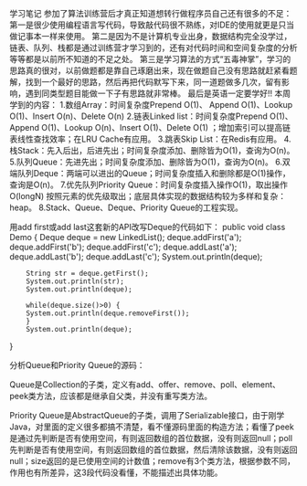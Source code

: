 学习笔记
参加了算法训练营后才真正知道想转行做程序员自己还有很多的不足：
第一是很少使用编程语言写代码，导致敲代码很不熟练，对IDE的使用就更是只当做记事本一样来使用。
第二是因为不是计算机专业出身，数据结构完全没学过，链表、队列、栈都是通过训练营才学习到的，还有对代码时间和空间复杂度的分析等等都是以前所不知道的不足之处。
第三是学习算法的方式“五毒神掌”，学习的思路真的很对，以前做题都是靠自己琢磨出来，现在做题自己没有思路就赶紧看题解，找到一个最好的思路，然后再把代码默写下来，同一道题做多几次，留有影响，遇到同类型题目能做一下子有思路就非常棒。
最后是英语一定要学好!!
本周学到的内容：
1.数组Array：时间复杂度Prepend  O(1)、 Append  O(1)、Lookup  O(1)、Insert  O(n)、Delete  O(n)
2.链表Linked list：时间复杂度Prepend  O(1)、 Append  O(1)、Lookup  O(n)、Insert  O(1)、Delete  O(1) ；增加索引可以提高链表线性查找效率；在LRU Cache有应用。
3.跳表Skip List：在Redis有应用。
4.栈Stack：先入后出，后进先出；时间复杂度添加、删除皆为O(1)，查询为O(n)。
5.队列Queue：先进先出；时间复杂度添加、删除皆为O(1)，查询为O(n)。
6.双端队列Deque：两端可以进出的Queue；时间复杂度插入和删除都是O(1)操作，查询是O(n)。
7.优先队列Priority Queue：时间复杂度插入操作O(1)，取出操作O(longN) 按照元素的优先级取出；底层具体实现的数据结构较为多样和复杂：heap。
8.Stack、Queue、Deque、Priority Queue的工程实现。


用add first或add last这套新的API改写Deque的代码如下：
public void class Demo {
    Deque<String> deque = new LinkedList<String>();
        deque.addFirst('a');
        deque.addFirst('b');
        deque.addFirst('c');
        deque.addLast('a');
        deque.addLast('b');
        deque.addLast('c');
        System.out.println(deque);

        String str = deque.getFirst();
        System.out.println(str);
        System.out.println(deque);

        while(deque.size()>0) {
        System.out.println(deque.removeFirst());
        }
        System.out.println(deque);
}


分析Queue和Priority Queue的源码：

Queue是Collection的子类，定义有add、offer、remove、poll、element、peek类方法，应该都是继承自父类，并没有重写类方法。

Priority Queue是AbstractQueue的子类，调用了Serializable接口，由于刚学Java，对里面的定义很多都搞不清楚，看不懂源码里面的构造方法；看懂了peek是通过先判断是否有使用空间，有则返回数组的首位数据，没有则返回null；poll先判断是否有使用空间，有则返回数组的首位数据，然后清除该数据，没有则返回null；size返回的是已使用空间的计数值；remove有3个类方法，根据参数不同，作用也有所差异，这3段代码没看懂，不能描述出具体功能。